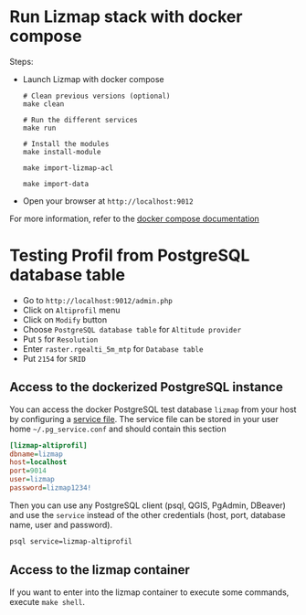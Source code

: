 # Run Lizmap stack with docker compose

Steps:

- Launch Lizmap with docker compose
    ```
    # Clean previous versions (optional)
    make clean

    # Run the different services
    make run

    # Install the modules
    make install-module

    make import-lizmap-acl

    make import-data
    ```

- Open your browser at `http://localhost:9012`

For more information, refer to the [docker compose documentation](https://docs.docker.com/compose/)

# Testing Profil from PostgreSQL database table

* Go to `http://localhost:9012/admin.php`
* Click on `Altiprofil` menu
* Click on `Modify` button
* Choose `PostgreSQL database table` for `Altitude provider`
* Put `5` for `Resolution`
* Enter `raster.rgealti_5m_mtp` for `Database table`
* Put `2154` for `SRID`

## Access to the dockerized PostgreSQL instance

You can access the docker PostgreSQL test database `lizmap` from your host by configuring a
[service file](https://docs.qgis.org/latest/en/docs/user_manual/managing_data_source/opening_data.html#postgresql-service-connection-file).
The service file can be stored in your user home `~/.pg_service.conf` and should contain this section

```ini
[lizmap-altiprofil]
dbname=lizmap
host=localhost
port=9014
user=lizmap
password=lizmap1234!
```

Then you can use any PostgreSQL client (psql, QGIS, PgAdmin, DBeaver) and use the `service`
instead of the other credentials (host, port, database name, user and password).

```bash
psql service=lizmap-altiprofil
```

## Access to the lizmap container

If you want to enter into the lizmap container to execute some commands,
execute `make shell`.
